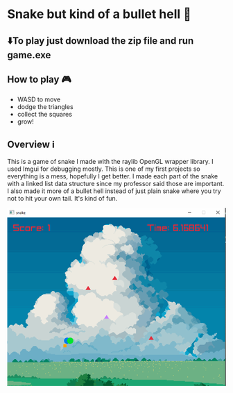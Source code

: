 # Snake but kind of a bullet hell 🐍

## ⬇️****To play just download the zip file and run game.exe****

## How to play 🎮
- WASD to move
- dodge the triangles
- collect the squares
- grow!
## Overview ℹ️
This is a game of snake I made with the raylib OpenGL wrapper library. I used Imgui for debugging mostly. This is one of my first projects so everything is a mess, hopefully I get better.
I made each part of the snake with a linked list data structure since my professor said those are important. I also made it more of a bullet hell instead of just plain snake where you try not to hit your own tail.
It's kind of fun.

![](https://github.com/Weston-Lane/snake-but-bad/blob/main/assets/snake.gif)
